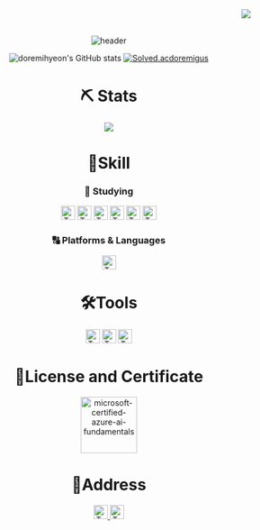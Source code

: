 <div align="right">
  <a href="https://hits.seeyoufarm.com"><img src="https://hits.seeyoufarm.com/api/count/incr/badge.svg?url=https%3A%2F%2Fgithub.com%2Fdoremihyeon&count_bg=%23DEB1FF&title_bg=%238E22FF&icon=&icon_color=%23A51414&title=hits&edge_flat=false"/></a>
</div>

<br>
<div align="center">
  
![header](https://capsule-render.vercel.app/api?type=waving&color=897EBA&text=doremihyeon🏀💜&fontSize=35&fontAlignY=40&fontAlign=50&height=250)

![doremihyeon's GitHub stats](https://github-readme-stats.vercel.app/api?username=doremihyeon&show_icons=true&theme=tokyonight)
[![Solved.acdoremigus](http://mazassumnida.wtf/api/v2/generate_badge?boj=doremigus)](https://solved.ac/doremigus)

# ⛏ Stats
  <img src="https://github-readme-stats.vercel.app/api/top-langs/?username=doremihyeon&layout=compact&theme=onedark" />
<br>

# 💪Skill

<h3> 📖 Studying </h3>
<img src="https://img.shields.io/badge/HTML-%23E34F26?logo=html5&logoColor=white" alt="TypeScript logo" title="TypeScript" height="25" />
<img src="https://img.shields.io/badge/CSS3-%231572B6?logo=css3&logoColor=white" alt="TypeScript logo" title="TypeScript" height="25" />
<img src="https://img.shields.io/badge/Java-ED8B00?logo=openjdk&logoColor=white" alt="TypeScript logo" title="TypeScript" height="25" />
<img src="https://img.shields.io/badge/Linux-%23FCC624?logo=linux&logoColor=black" alt="TypeScript logo" title="TypeScript" height="25" />
<img src="https://img.shields.io/badge/C-%23466093?logo=c&logoColor=white" alt="TypeScript logo" title="TypeScript" height="25" />
<img src="https://img.shields.io/badge/JavaScript-F7DF1E?logo=JavaScript&logoColor=white" alt="TypeScript logo" title="TypeScript" height="25" />
<br>
<h3> 🔠 Platforms & Languages </h3>
<img src="https://img.shields.io/badge/Python-%233776AB?logo=python&logoColor=white" alt="TypeScript logo" title="TypeScript" height="25" />

# 🛠️Tools
<img src="https://img.shields.io/badge/Visual%20Studio%20Code-007ACC.svg?logo=Visual%20Studio%20Code&logoColor=white" alt="TypeScript logo" title="TypeScript" height="25" />
<img src="https://img.shields.io/badge/Visual_Studio-5C2D91?logo=visual%20studio&logoColor=white" alt="TypeScript logo" title="TypeScript" height="25" />
<img src="https://img.shields.io/badge/pycharm-000000.svg?logo=pycharm&logoColor=white" alt="TypeScript logo" title="TypeScript" height="25" />

# 🪪License and Certificate
<a href="https://www.credly.com/badges/b35910cd-1ba3-4dc4-9ef2-b00ca2225c5b/public_url"><img src="https://github.com/doremihyeon/doremihyeon/assets/148046321/8f8fccfb-41c5-456a-ad04-d5151195d73d" alt="microsoft-certified-azure-ai-fundamentals" width="100" height="100"/></a>

# 📧Address
<a href="mailto:algus04617@gmail.com"><img src="https://img.shields.io/badge/Gmail-D14836?logo=gmail&logoColor=white" alt="TypeScript logo" title="TypeScript" height="25" />
<a href="https://instagram.com/doremi_hyeon7160"><img src="https://img.shields.io/badge/Instagram-E4405F?logo=instagram&logoColor=white" alt="TypeScript logo" title="TypeScript" height="25" />
